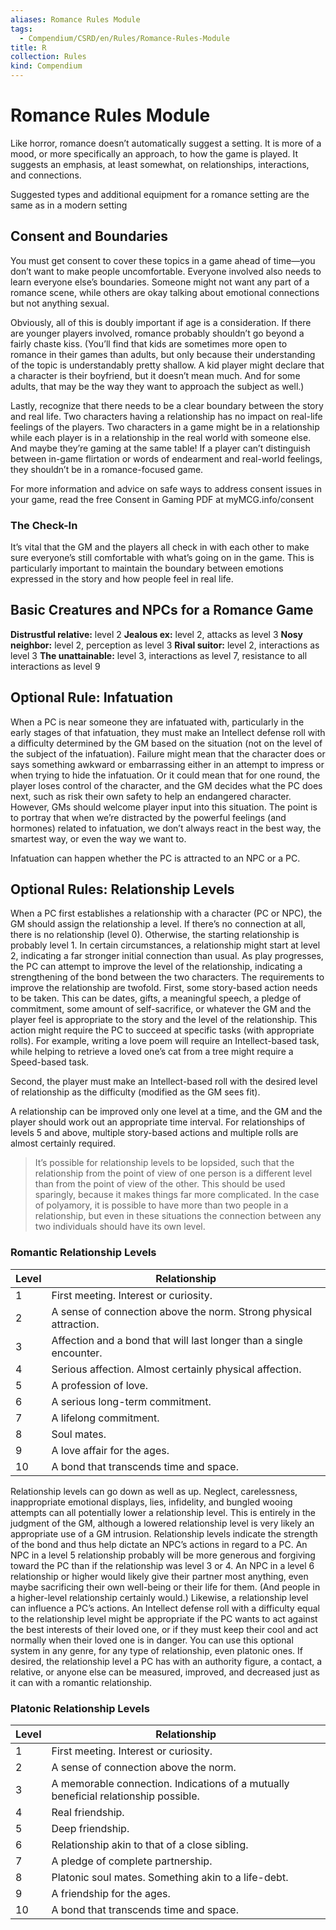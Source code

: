 ```yaml
---
aliases: Romance Rules Module
tags:
  - Compendium/CSRD/en/Rules/Romance-Rules-Module
title: R
collection: Rules
kind: Compendium
---
```

# Romance Rules Module
Like horror, romance doesn’t automatically suggest a setting. It is more of a mood, or more specifically an approach, to how the game is played. It suggests an emphasis, at least somewhat, on relationships, interactions, and connections.

Suggested types and additional equipment for a romance setting are the same as in a modern setting
## Consent and Boundaries
You must get consent to cover these topics in a game ahead of time—you don’t want to make people uncomfortable. Everyone involved also needs to learn everyone else’s boundaries. Someone might not want any part of a romance scene, while others are okay talking about emotional connections but not anything sexual.

Obviously, all of this is doubly important if age is a consideration. If there are younger players involved, romance probably shouldn’t go beyond a fairly chaste kiss. (You’ll find that kids are sometimes more open to romance in their games than adults, but only because their understanding of the topic is understandably pretty shallow. A kid player might declare that a character is their boyfriend, but it doesn’t mean much. And for some adults, that may be the way they want to approach the subject as well.)

Lastly, recognize that there needs to be a clear boundary between the story and real life. Two characters having a relationship has no impact on real-life feelings of the players. Two characters in a game might be in a relationship while each player is in a relationship in the real world with someone else. And maybe they’re gaming at the same table! If a player can’t distinguish between in-game flirtation or words of endearment and real-world feelings, they shouldn’t be in a romance-focused game.

For more information and advice on safe ways to address consent issues in your game, read the free Consent in Gaming PDF at myMCG.info/consent 
### The Check-In
It’s vital that the GM and the players all check in with each other to make sure everyone’s still comfortable with what’s going on in the game. This is particularly important to maintain the boundary between emotions expressed in the story and how people feel in real life.
## Basic Creatures and NPCs for a Romance Game
**Distrustful relative:** level 2
**Jealous ex:** level 2, attacks as level 3
**Nosy neighbor:** level 2, perception as level 3
**Rival suitor:** level 2, interactions as level 3
**The unattainable:** level 3, interactions as level 7, resistance to all interactions as level 9

## Optional Rule: Infatuation
When a PC is near someone they are infatuated with, particularly in the early stages of that infatuation, they must make an Intellect defense roll with a difficulty determined by the GM based on the situation (not on the level of the subject of the infatuation). Failure might mean that the character does or says something awkward or embarrassing either in an attempt to impress or when trying to hide the infatuation. Or it could mean that for one round, the player loses control of the character, and the GM decides what the PC does next, such as risk their own safety to help an endangered character. However, GMs should welcome player input into this situation. The point is to portray that when we’re distracted by the powerful feelings (and hormones) related to infatuation, we don’t always react in the best way, the smartest way, or even the way we want to.

Infatuation can happen whether the PC is attracted to an NPC or a PC.

## Optional Rules: Relationship Levels
When a PC first establishes a relationship with a character (PC or NPC), the GM should assign the relationship a level. If there’s no connection at all, there is no relationship (level 0). Otherwise, the starting relationship is probably level 1. In certain circumstances, a relationship might start at level 2, indicating a far stronger initial connection than usual.
As play progresses, the PC can attempt to improve the level of the relationship, indicating a strengthening of the bond between the two characters. The requirements to improve the relationship are twofold. First, some story-based action needs to be taken. This can be dates, gifts, a meaningful speech, a pledge of commitment, some amount of self-sacrifice, or whatever the GM and the player feel is appropriate to the story and the level of the relationship. This action might require the PC to succeed at specific tasks (with appropriate rolls). For example, writing a love poem will require an Intellect-based task, while helping to retrieve a loved one’s cat from a tree might require a Speed-based task.

Second, the player must make an Intellect-based roll with the desired level of relationship as the difficulty (modified as the GM sees fit).

A relationship can be improved only one level at a time, and the GM and the player should work out an appropriate time interval. For relationships of levels 5 and above, multiple story-based actions and multiple rolls are almost certainly required. 
>It’s possible for relationship levels to be lopsided, such that the relationship from the point of view of one person is a different level than from the point of view of the other. This should be used sparingly, because it makes things far more complicated. In the case of polyamory, it is possible to have more than two people in a relationship, but even in these situations the connection between any two individuals should have its own level.

### Romantic Relationship Levels

| Level | Relationship                                                        |
|-------|---------------------------------------------------------------------|
| 1     | First meeting. Interest or curiosity.                               |
| 2     | A sense of connection above the norm. Strong physical attraction.   |
| 3     | Affection and a bond that will last longer than a single encounter. |
| 4     | Serious affection. Almost certainly physical affection.             |
| 5     | A profession of love.                                               |
| 6     | A serious long-term commitment.                                     |
| 7     | A lifelong commitment.                                              |
| 8     | Soul mates.                                                         |
| 9     | A love affair for the ages.                                         |
| 10    | A bond that transcends time and space.                              |

Relationship levels can go down as well as up. Neglect, carelessness, inappropriate emotional displays, lies, infidelity, and bungled wooing attempts can all potentially lower a relationship level. This is entirely in the judgment of the GM, although a lowered relationship level is very likely an appropriate use of a GM intrusion.
Relationship levels indicate the strength of the bond and thus help dictate an NPC’s actions in regard to a PC. An NPC in a level 5 relationship probably will be more generous and forgiving toward the PC than if the relationship was level 3 or 4. An NPC in a level 6 relationship or higher would likely give their partner most anything, even maybe sacrificing their own well-being or their life for them. (And people in a higher-level relationship certainly would.) Likewise, a relationship level can influence a PC’s actions. An Intellect defense roll with a difficulty equal to the relationship level might be appropriate if the PC wants to act against the best interests of their loved one, or if they must keep their cool and act normally when their loved one is in danger.
You can use this optional system in any genre, for any type of relationship, even platonic ones. If desired, the relationship level a PC has with an authority figure, a contact, a relative, or anyone else can be measured, improved, and decreased just as it can with a romantic relationship.

### Platonic Relationship Levels

| Level | Relationship                                                                        |
|-------|-------------------------------------------------------------------------------------|
| 1     | First meeting. Interest or curiosity.                                               |
| 2     | A sense of connection above the norm.                                               |
| 3     | A memorable connection. Indications of a mutually beneficial relationship possible. |
| 4     | Real friendship.                                                                    |
| 5     | Deep friendship.                                                                    |
| 6     | Relationship akin to that of a close sibling.                                       |
| 7     | A pledge of complete partnership.                                                   |
| 8     | Platonic soul mates. Something akin to a life-debt.                                 |
| 9     | A friendship for the ages.                                                          |
| 10    | A bond that transcends time and space.                                              |
